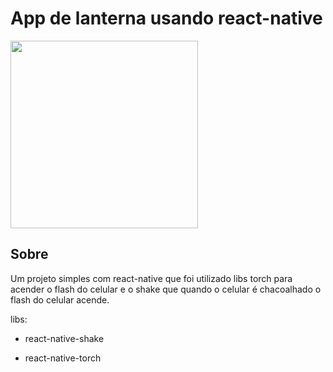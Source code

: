 # App de lanterna usando react-native

<img width="300" src="https://user-images.githubusercontent.com/77419604/172232491-aec3e0f3-23e8-40b2-bdc3-adfac57e94de.gif"/>

## Sobre
Um projeto simples com react-native que foi utilizado libs torch para acender o flash do celular e o shake que quando o celular
é chacoalhado o flash do celular acende.


libs:

 - react-native-shake

 - react-native-torch
